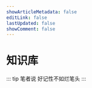 ```yaml
---
showArticleMetadata: false
editLink: false
lastUpdated: false
showComment: false
---
```


# 知识库

::: tip 笔者说
好记性不如烂笔头
:::